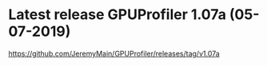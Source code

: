 # Latest release GPUProfiler 1.07a (05-07-2019)
https://github.com/JeremyMain/GPUProfiler/releases/tag/v1.07a
